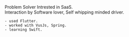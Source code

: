 Problem Solver Intrested in SaaS. <br />
Interaction by Software lover, Self whipping minded driver.

```
- used Flutter.
- worked with VusJs, Spring.
- learning Swift.
```
